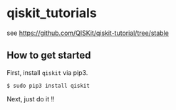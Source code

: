 # qiskit_tutorials
see https://github.com/QISKit/qiskit-tutorial/tree/stable

## How to get started
First, install `qiskit` via pip3.
```
$ sudo pip3 install qiskit
```

Next, just do it !!

